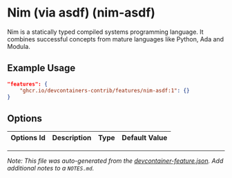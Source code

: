 
# Nim (via asdf) (nim-asdf)

Nim is a statically typed compiled systems programming language. It combines successful concepts from mature languages like Python, Ada and Modula.

## Example Usage

```json
"features": {
    "ghcr.io/devcontainers-contrib/features/nim-asdf:1": {}
}
```

## Options

| Options Id | Description | Type | Default Value |
|-----|-----|-----|-----|




---

_Note: This file was auto-generated from the [devcontainer-feature.json](https://github.com/devcontainers-contrib/features/blob/main/src/nim-asdf/devcontainer-feature.json).  Add additional notes to a `NOTES.md`._
